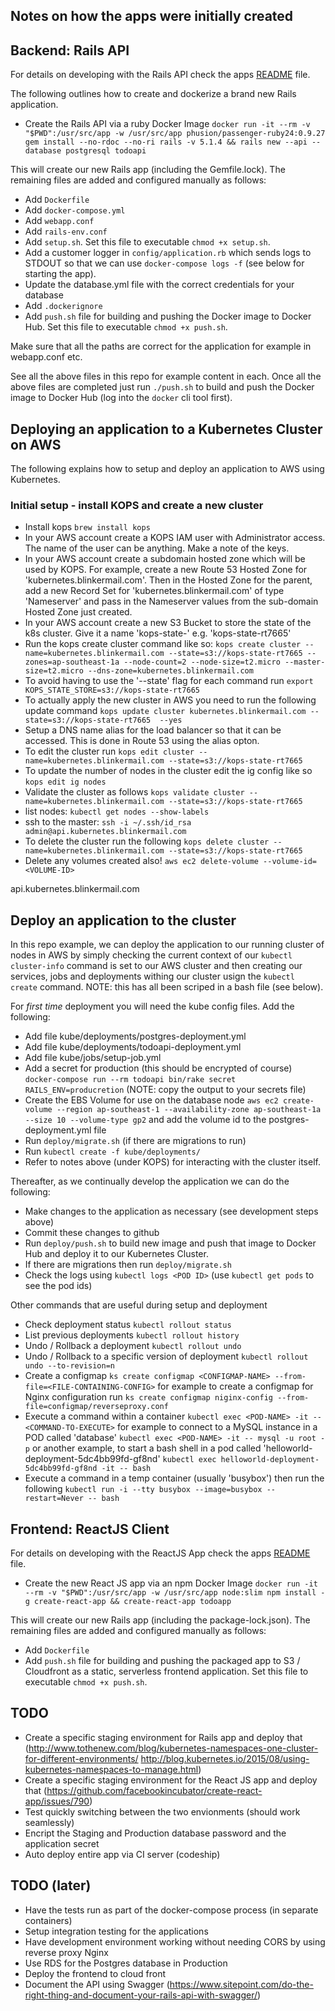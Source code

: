 ## Notes on how the apps were initially created

## Backend: Rails API

For details on developing with the Rails API check the apps [README](todoapi/README.md) file.

The following outlines how to create and dockerize a brand new Rails application.

* Create the Rails API via a ruby Docker Image `docker run -it --rm -v "$PWD":/usr/src/app -w /usr/src/app phusion/passenger-ruby24:0.9.27 gem install --no-rdoc --no-ri rails -v 5.1.4 && rails new --api --database postgresql todoapi`

This will create our new Rails app (including the Gemfile.lock). The remaining files are added and configured manually as follows:

* Add `Dockerfile`
* Add `docker-compose.yml`
* Add `webapp.conf` 
* Add `rails-env.conf`
* Add `setup.sh`. Set this file to executable `chmod +x setup.sh`.
* Add a customer logger in `config/application.rb` which sends logs to STDOUT so that we can use `docker-compose logs -f` (see below for starting the app).
* Update the database.yml file with the correct credentials for your database
* Add `.dockerignore`
* Add `push.sh` file for building and pushing the Docker image to Docker Hub. Set this file to executable `chmod +x push.sh`.

Make sure that all the paths are correct for the application for example in webapp.conf etc.

See all the above files in this repo for example content in each. Once all the above files are completed just run `./push.sh` to build and push the Docker image to Docker Hub (log into the `docker` cli tool first).

## Deploying an application to a Kubernetes Cluster on AWS 

The following explains how to setup and deploy an application to AWS using Kubernetes. 

### Initial setup - install KOPS and create a new cluster

* Install kops `brew install kops`
* In your AWS account create a KOPS IAM user with Administrator access. The name of the user can be anything. Make a note of the keys.
* In your AWS account create a subdomain hosted zone which will be used by KOPS. For example, create a new Route 53 Hosted Zone for 'kubernetes.blinkermail.com'. Then in the Hosted Zone for the parent, add a new Record Set for 'kubernetes.blinkermail.com' of type 'Nameserver' and pass in the Nameserver values from the sub-domain Hosted Zone just created.
* In your AWS account create a new S3 Bucket to store the state of the k8s cluster. Give it a name 'kops-state-<some-unique-id>' e.g. 'kops-state-rt7665'
* Run the kops create cluster command like so: `kops create cluster --name=kubernetes.blinkermail.com --state=s3://kops-state-rt7665 --zones=ap-southeast-1a --node-count=2 --node-size=t2.micro --master-size=t2.micro --dns-zone=kubernetes.blinkermail.com`
* To avoid having to use the '--state' flag for each command run `export KOPS_STATE_STORE=s3://kops-state-rt7665`
* To actually apply the new cluster in AWS you need to run the following update command `kops update cluster kubernetes.blinkermail.com --state=s3://kops-state-rt7665  --yes`
* Setup a DNS name alias for the load balancer so that it can be accessed. This is done in Route 53 using the alias opton.
* To edit the cluster run `kops edit cluster --name=kubernetes.blinkermail.com --state=s3://kops-state-rt7665 `
* To update the number of nodes in the cluster edit the ig config like so `kops edit ig nodes`
* Validate the cluster as follows `kops validate cluster --name=kubernetes.blinkermail.com --state=s3://kops-state-rt7665`
* list nodes: `kubectl get nodes --show-labels`
* ssh to the master: `ssh -i ~/.ssh/id_rsa admin@api.kubernetes.blinkermail.com`
* To delete the cluster run the following `kops delete cluster --name=kubernetes.blinkermail.com --state=s3://kops-state-rt7665`
* Delete any volumes created also! `aws ec2 delete-volume --volume-id=<VOLUME-ID>`

api.kubernetes.blinkermail.com

## Deploy an application to the cluster

In this repo example, we can deploy the application to our running cluster of nodes in AWS by simply checking the current context of our `kubectl cluster-info` command is set to our AWS cluster and then creating our services, jobs and deployments withing our cluster usign the `kubectl create` command. NOTE: this has all been scriped in a bash file (see below).

For *first time* deployment you will need the kube config files. Add the following:

* Add file kube/deployments/postgres-deployment.yml
* Add file kube/deployments/todoapi-deployment.yml
* Add file kube/jobs/setup-job.yml
* Add a secret for production (this should be encrypted of course) `docker-compose run --rm todoapi bin/rake secret RAILS_ENV=producretion` (NOTE: copy the output to your secrets file)
* Create the EBS Volume for use on the database node `aws ec2 create-volume --region ap-southeast-1 --availability-zone ap-southeast-1a --size 10 --volume-type gp2` and add the volume id to the postgres-deployment.yml file
* Run `deploy/migrate.sh` (if there are migrations to run)
* Run `kubectl create -f kube/deployments/`
* Refer to notes above (under KOPS) for interacting with the cluster itself.

Thereafter, as we continually develop the application we can do the following:

* Make changes to the application as necessary (see development steps above)
* Commit these changes to github
* Run `deploy/push.sh` to build new image and push that image to Docker Hub and deploy it to our Kubernetes Cluster.
* If there are migrations then run `deploy/migrate.sh`
* Check the logs using  `kubectl logs <POD ID>` (use `kubectl get pods` to see the pod ids)

Other commands that are useful during setup and deployment

* Check deployment status `kubectl rollout status`
* List previous deployments `kubectl rollout history`
* Undo / Rollback a deployment `kubectl rollout undo`
* Undo / Rollback to a specific version of deployment `kubectl rollout undo --to-revision=n`
* Create a configmap `ks create configmap <CONFIGMAP-NAME> --from-file=<FILE-CONTAINING-CONFIG>` for example to create a configmap for Nginx configuration run `ks create configmap niginx-config --from-file=configmap/reverseproxy.conf`
* Execute a command within a container `kubectl exec <POD-NAME> -it -- <COMMAND-TO-EXECUTE>` for example to connect to a MySQL instance in a POD called 'database' `kubectl exec <POD-NAME> -it -- mysql -u root -p` or another example, to start a bash shell in a pod called 'helloworld-deployment-5dc4bb99fd-gf8nd' `kubectl exec helloworld-deployment-5dc4bb99fd-gf8nd -it -- bash`
* Execute a command in a temp container (usually 'busybox') then run the following `kubectl run -i --tty busybox --image=busybox --restart=Never -- bash`

## Frontend: ReactJS Client

For details on developing with the ReactJS App check the apps [README](todoapp/README.md) file.

* Create the new React JS app via an npm Docker Image  `docker run -it --rm -v "$PWD":/usr/src/app -w /usr/src/app node:slim npm install -g create-react-app && create-react-app todoapp`

This will create our new Rails app (including the package-lock.json). The remaining files are added and configured manually as follows:

* Add `Dockerfile`
* Add `push.sh` file for building and pushing the packaged app to S3 / Cloudfront as a static, serverless frontend application. Set this file to executable `chmod +x push.sh`.

## TODO

* Create a specific staging environment for Rails app and deploy that (http://www.tothenew.com/blog/kubernetes-namespaces-one-cluster-for-different-environments/ http://blog.kubernetes.io/2015/08/using-kubernetes-namespaces-to-manage.html)
* Create a specific staging environment for the React JS app and deploy that (https://github.com/facebookincubator/create-react-app/issues/790)
* Test quickly switching between the two envionments (should work seamlessly)
* Encript the Staging and Production database password and the application secret
* Auto deploy entire app via CI server (codeship)

## TODO (later)

* Have the tests run as part of the docker-compose process (in separate containers)
* Setup integration testing for the applications 
* Have development environment working without needing CORS by using reverse proxy Nginx
* Use RDS for the Postgres database in Production 
* Deploy the frontend to cloud front
* Document the API using Swagger (https://www.sitepoint.com/do-the-right-thing-and-document-your-rails-api-with-swagger/)